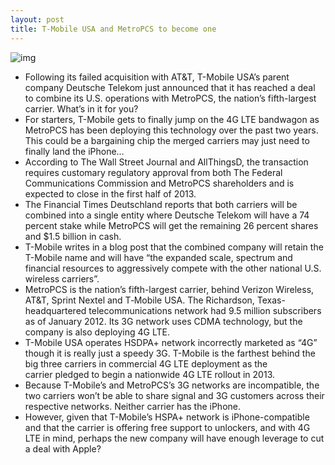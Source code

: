 ```yaml
---
layout: post
title: T-Mobile USA and MetroPCS to become one
---
```

![img](http://media.idownloadblog.com/wp-content/uploads/2012/10/T-Mobile-MetroPCS-handshake.jpg)
* Following its failed acquisition with AT&T, T-Mobile USA’s parent company Deutsche Telekom just announced that it has reached a deal to combine its U.S. operations with MetroPCS, the nation’s fifth-largest carrier. What’s in it for you?
* For starters, T-Mobile gets to finally jump on the 4G LTE bandwagon as MetroPCS has been deploying this technology over the past two years. This could be a bargaining chip the merged carriers may just need to finally land the iPhone…
* According to The Wall Street Journal and AllThingsD, the transaction requires customary regulatory approval from both The Federal Communications Commission and MetroPCS shareholders and is expected to close in the first half of 2013.
* The Financial Times Deutschland reports that both carriers will be combined into a single entity where Deutsche Telekom will have a 74 percent stake while MetroPCS will get the remaining 26 percent shares and $1.5 billion in cash.
* T-Mobile writes in a blog post that the combined company will retain the T-Mobile name and will have “the expanded scale, spectrum and financial resources to aggressively compete with the other national U.S. wireless carriers”.
* MetroPCS is the nation’s fifth-largest carrier, behind Verizon Wireless, AT&T, Sprint Nextel and T‑Mobile USA. The Richardson, Texas-headquartered telecommunications network had 9.5 million subscribers as of January 2012. Its 3G network uses CDMA technology, but the company is also deploying 4G LTE.
* T-Mobile USA operates HSDPA+ network incorrectly marketed as “4G” though it is really just a speedy 3G. T-Mobile is the farthest behind the big three carriers in commercial 4G LTE deployment as the carrier pledged to begin a nationwide 4G LTE rollout in 2013.
* Because T-Mobile’s and MetroPCS’s 3G networks are incompatible, the two carriers won’t be able to share signal and 3G customers across their respective networks. Neither carrier has the iPhone.
* However, given that T-Mobile’s HSPA+ network is iPhone-compatible and that the carrier is offering free support to unlockers, and with 4G LTE in mind, perhaps the new company will have enough leverage to cut a deal with Apple?

